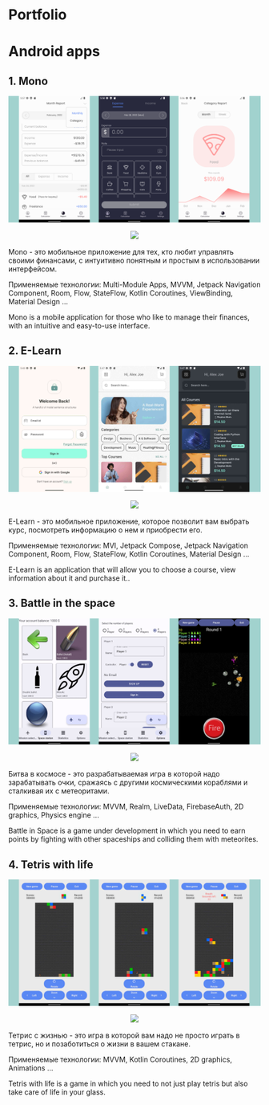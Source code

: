# Portfolio

# Android apps

## 1. Mono

<p align="center">
 <img src="https://github.com/Fiz2004/Portfolio/blob/main/View/Mono.png" width="100%" height="48%" />
</p>
 
 <p align="center">
 <a href="https://github.com/Fiz2004/Mono">
   <img  src="https://img.shields.io/badge/GitHub-35006a?style=for-the-badge&logo=github&logoColor=white">
 </a>
</p>

Mono - это мобильное приложение для тех, кто любит управлять своими финансами, с интуитивно понятным и простым в использовании интерфейсом.

Применяемые технологии:
Multi-Module Apps, MVVM, Jetpack Navigation Component, Room, Flow, StateFlow, Kotlin Coroutines, ViewBinding, Material Design ...

Mono is a mobile application for those who like to manage their finances, with an intuitive and easy-to-use interface.

## 2. E-Learn

<p align="center">
 <img src="https://github.com/Fiz2004/Portfolio/blob/main/View/E-Learn.jpg" width="100%" height="48%" />
</p>
 
 <p align="center">
 <a href="https://github.com/Fiz2004/E-Learn">
   <img  src="https://img.shields.io/badge/GitHub-35006a?style=for-the-badge&logo=github&logoColor=white">
 </a>
</p>

E-Learn - это мобильное приложение, которое позволит вам выбрать курс, посмотреть информацию о нем и приобрести его.

Применяемые технологии:
MVI, Jetpack Compose, Jetpack Navigation Component, Room, Flow, StateFlow, Kotlin Coroutines, Material Design ...

E-Learn is an application that will allow you to choose a course, view information about it and purchase it..

## 3. Battle in the space

<p align="center">
 <img src="https://github.com/Fiz2004/Portfolio/blob/main/View/Battle_in_the_space.jpg" width="100%" height="48%" />
</p>
 
 <p align="center">
 <a href="https://github.com/Fiz2004/Battle_in_the_space">
   <img  src="https://img.shields.io/badge/GitHub-35006a?style=for-the-badge&logo=github&logoColor=white">
 </a>
</p>

Битва в космосе - это разрабатываемая игра в которой надо зарабатывать очки, сражаясь с другими космическими кораблями и сталкивая их с метеоритами.

Применяемые технологии:
MVVM, Realm, LiveData, FirebaseAuth, 2D graphics, Physics engine ...

Battle in Space is a game under development in which you need to earn points by fighting with other spaceships and colliding them with meteorites.

## 4. Tetris with life

<p align="center">
 <img src="https://github.com/Fiz2004/Portfolio/blob/main/View/Tetris_with_life.jpg" width="100%" height="48%" />
</p>
 
 <p align="center">
 <a href="https://github.com/Fiz2004/TetrisWithLife">
   <img  src="https://img.shields.io/badge/GitHub-35006a?style=for-the-badge&logo=github&logoColor=white">
 </a>
</p>

Тетрис с жизнью - это игра в которой вам надо не просто играть в тетрис, но и позаботиться о жизни в вашем стакане.

Применяемые технологии:
MVVM, Kotlin Coroutines, 2D graphics, Animations ...

Tetris with life is a game in which you need to not just play tetris but also take care of life in your glass.

